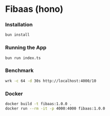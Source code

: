 # Fibaas (hono)

### Installation

```bash
bun install
```

### Running the App

```bash
bun run index.ts
```

### Benchmark

```bash
wrk -c 64 -d 30s http://localhost:4000/10
```

### Docker

```bash
docker build -t fibaas:1.0.0 .
docker run --rm -it -p 4000:4000 fibaas:1.0.0
```

